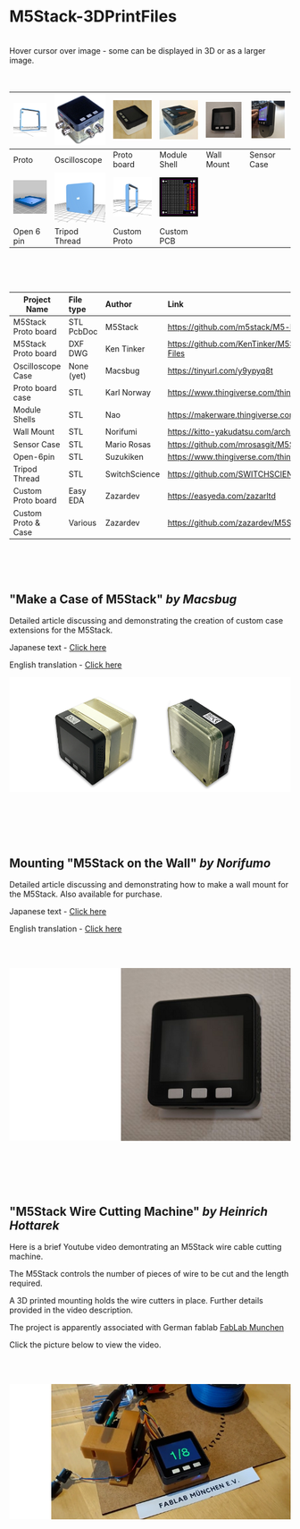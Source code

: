 # M5Stack-3DPrintFiles
<br />
Hover cursor over image - some can be displayed in 3D or as a larger image.
<br />
<br />
<br />

| [![M5Stack Proto](Images/M5Stack-OriginalDesign-Proto.png "Click to view in 3D")](https://github.com/m5stack/M5-hardware/blob/master/PROTO.stl) | [![Oscilloscope Case](Images/M5Stack-OscilloscopeCase.png "Click to view larger image")](https://github.com/PartsandCircuits/M5Stack-3DPrintFiles/blob/master/Images/M5Stack-OscilloscopeCase-Lrg.png) |[![Proto Board Case](Images/ProtoBoard.png "Click to view larger image")](https://github.com/PartsandCircuits/M5Stack-3DPrintFiles/blob/master/Images/ProtoBoardLrg.png) | [![Module Shells](Images/ModuleShells.png "Click to view larger image")](https://github.com/PartsandCircuits/M5Stack-3DPrintFiles/blob/master/Images/ModuleShells-Lrg.png) | [![Wall Mount Case](Images/WallMount.png "Click to view larger image")](https://github.com/PartsandCircuits/M5Stack-3DPrintFiles/blob/master/Images/WallMount-Lrg.png) | [![SensorCase](Images/SensorCase.png "Click to view larger image")](https://github.com/PartsandCircuits/M5Stack-3DPrintFiles/blob/master/Images/SensorCase-Lrg.png) |  
|-------|-------|------|--------|-----|--------|
| Proto | Oscilloscope | Proto board | Module Shell | Wall Mount | Sensor Case | 
|  [![M5Stack Open 6 Pin](Images/Suzukiken-Open-6pin.png "Click to view in 3D")](https://github.com/PartsandCircuits/M5Stack-3DPrintFiles/blob/master/Images/m5stack-open-6pin.stl)  | [![Case - Tripod Thread](Images/Switchscience-Tripod.png "Click to view in 3D")](https://github.com/PartsandCircuits/M5Stack-3DPrintFiles/blob/master/Images/m5stack-tripod-thread-10m.stl) |  [![Custom Proto](Images/CustomProto.png "Click to view in 3D")](https://github.com/PartsandCircuits/M5Stack-3DPrintFiles/blob/master/Images/CustomProto.stl) |  [![Custom PCB](Images/Zazar-PCB.png "Click to view larger image")](https://github.com/PartsandCircuits/M5Stack-3DPrintFiles/blob/master/Images/CustomPCB-Lrg.png) | 
|  Open 6 pin | Tripod Thread | Custom Proto | Custom PCB    
   
  
  
  
<br />  
<br />
<br />
  

|             Project Name           |  File type |  Author        | Link                                                            |
| ---------------------------------- |:---------- | :--------------| :---------------------------------------------------------      |
| M5Stack Proto board                | STL PcbDoc | M5Stack        | https://github.com/m5stack/M5-hardware                          |
| M5Stack Proto board                | DXF DWG    | Ken Tinker     | https://github.com/KenTinker/M5Stack-Prototype-ACAD-Files        |
| Oscilloscope Case                  | None (yet) | Macsbug        | https://tinyurl.com/y9ypyq8t                                    |  
| Proto board case                   | STL        | Karl Norway    | https://www.thingiverse.com/thing:2754642                       |
| Module Shells                      | STL        | Nao            | https://makerware.thingiverse.com/thing:2834201                 |
| Wall Mount                         | STL        | Norifumi       | https://kitto-yakudatsu.com/archives/5284                       |
| Sensor Case                        | STL        | Mario Rosas    | https://github.com/mrosasgit/M5Stack3D                          |
| Open-6pin                          | STL        | Suzukiken      | https://www.thingiverse.com/thing:2800278                       |
| Tripod Thread                      | STL        | SwitchScience  | https://github.com/SWITCHSCIENCE/m5stack/tree/master/3D         |
| Custom Proto board                 | Easy EDA   | Zazardev       | https://easyeda.com/zazarltd                                    |
| Custom Proto & Case                | Various    | Zazardev       | https://github.com/zazardev/M5Stack-Proto                       |

<br />
<br />
<br />

## "Make a Case of M5Stack" *by Macsbug* <br />

Detailed article discussing and demonstrating the creation of custom case extensions for the M5Stack. <br />

Japanese text - [Click here](https://macsbug.wordpress.com/2018/04/03/make-a-case-of-m5stack-oscilloscope/)

English translation  -  [Click here](https://translate.google.com.au/translate?sl=auto&tl=en&js=y&prev=_t&hl=en&ie=UTF-8&u=https%3A%2F%2Fmacsbug.wordpress.com%2F2018%2F04%2F03%2Fmake-a-case-of-m5stack-oscilloscope%2F&edit-text=&act=url)

![](Images/M5Stack-3DCase-Photo.png?raw=true)


<br />
<br />
<br /> 
<br /> 


## Mounting "M5Stack on the Wall" *by Norifumo* <br />

Detailed article discussing and demonstrating how to make a wall mount for the M5Stack. Also available for purchase. <br />

Japanese text - [Click here](https://kitto-yakudatsu.com/archives/5284)

English translation  -  [Click here](https://translate.google.com.au/translate?sl=auto&tl=en&js=y&prev=_t&hl=en&ie=UTF-8&u=https%3A%2F%2Fkitto-yakudatsu.com%2Farchives%2F5284&edit-text=&act=url)

<br /> 
<br /> 

   ![](Images/WallMount-MedMM.png?raw=true)   


<br />
<br />
<br /> 
<br /> 





## "M5Stack Wire Cutting Machine" *by Heinrich Hottarek* <br />

Here is a brief Youtube video demontrating an M5Stack wire cable cutting machine. 

The M5Stack controls the number of pieces of wire to be cut and the length required. 

A 3D printed mounting holds the wire cutters in place. Further details provided in the video description. 

The project is apparently associated with German fablab [FabLab Munchen](http://www.fablab-muenchen.de/)  

Click the picture below to view the video.

<br />
<br />

[![Click to view video](Images/M5StackWireCutter.png?raw=true "Click to view video")](https://www.youtube.com/watch?v=lnvD2QNuBVE)

<br /> 
<br /> 
<br /> 
